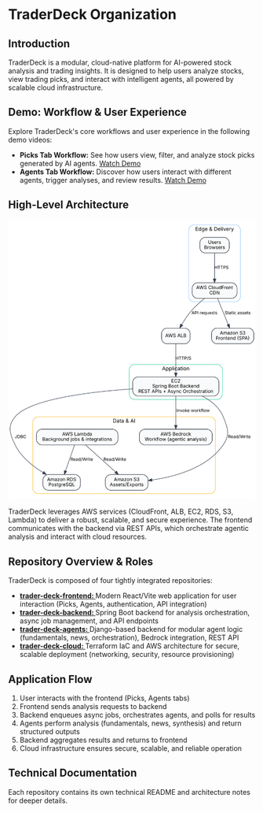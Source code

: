 # TraderDeck Organization

## Introduction
TraderDeck is a modular, cloud-native platform for AI-powered stock analysis and trading insights. It is designed to help users analyze stocks, view trading picks, and interact with intelligent agents, all powered by scalable cloud infrastructure.


## Demo: Workflow & User Experience
Explore TraderDeck's core workflows and user experience in the following demo videos:
- **Picks Tab Workflow:** See how users view, filter, and analyze stock picks generated by AI agents. [Watch Demo](https://vimeo.com/1113826343?share=copy#t=0)
- **Agents Tab Workflow:** Discover how users interact with different agents, trigger analyses, and review results. [Watch Demo](https://vimeo.com/1113826328?share=copy#t=0)

## High-Level Architecture

![High-Level Architecture Diagram](./traderdeck-high-level-architecture.svg)

TraderDeck leverages AWS services (CloudFront, ALB, EC2, RDS, S3, Lambda) to deliver a robust, scalable, and secure experience. The frontend communicates with the backend via REST APIs, which orchestrate agentic analysis and interact with cloud resources.

## Repository Overview & Roles
TraderDeck is composed of four tightly integrated repositories:
- **[trader-deck-frontend: ](https://github.com/TraderDeck/trader-deck-frontend)** Modern React/Vite web application for user interaction (Picks, Agents, authentication, API integration)
- **[trader-deck-backend: ](https://github.com/TraderDeck/trader-deck-backend)** Spring Boot backend for analysis orchestration, async job management, and API endpoints
- **[trader-deck-agents: ](https://github.com/TraderDeck/trader-deck-agents)** Django-based backend for modular agent logic (fundamentals, news, orchestration), Bedrock integration, REST API
- **[trader-deck-cloud: ](https://github.com/TraderDeck/trader-deck-cloud)** Terraform IaC and AWS architecture for secure, scalable deployment (networking, security, resource provisioning)



## Application Flow
1. User interacts with the frontend (Picks, Agents tabs)
2. Frontend sends analysis requests to backend
3. Backend enqueues async jobs, orchestrates agents, and polls for results
4. Agents perform analysis (fundamentals, news, synthesis) and return structured outputs
5. Backend aggregates results and returns to frontend
6. Cloud infrastructure ensures secure, scalable, and reliable operation

## Technical Documentation
Each repository contains its own technical README and architecture notes for deeper details.

